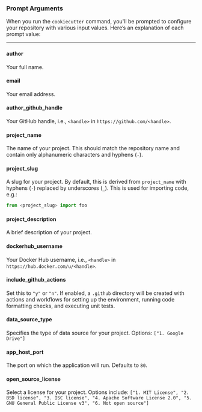 ### Prompt Arguments

When you run the `cookiecutter` command, you'll be prompted to configure your repository with various input values. Here’s an explanation of each prompt value:

---

#### **author**

Your full name.

#### **email**

Your email address.

#### **author_github_handle**

Your GitHub handle, i.e., `<handle>` in `https://github.com/<handle>`.

#### **project_name**

The name of your project. This should match the repository name and contain only alphanumeric characters and hyphens (`-`).

#### **project_slug**

A slug for your project. By default, this is derived from `project_name` with hyphens (`-`) replaced by underscores (`_`). This is used for importing code, e.g.:

```python
from <project_slug> import foo
```

#### **project_description**

A brief description of your project.

#### **dockerhub_username**

Your Docker Hub username, i.e., `<handle>` in `https://hub.docker.com/u/<handle>`.

#### **include_github_actions**

Set this to `"y"` or `"n"`. If enabled, a `.github` directory will be created with actions and workflows for setting up the environment, running code formatting checks, and executing unit tests.

#### **data_source_type**

Specifies the type of data source for your project. Options:
`["1. Google Drive"]`

#### **app_host_port**

The port on which the application will run. Defaults to `80`.

#### **open_source_license**

Select a license for your project. Options include:
`["1. MIT License", "2. BSD license", "3. ISC license", "4. Apache Software License 2.0", "5. GNU General Public License v3", "6. Not open source"]`
